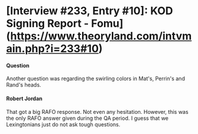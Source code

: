 # [Interview #233, Entry #10]: KOD Signing Report - Fomu](https://www.theoryland.com/intvmain.php?i=233#10)

#### Question

Another question was regarding the swirling colors in Mat's, Perrin's and Rand's heads.

#### Robert Jordan

That got a big RAFO response. Not even any hesitation. However, this was the only RAFO answer given during the QA period. I guess that we Lexingtonians just do not ask tough questions.

